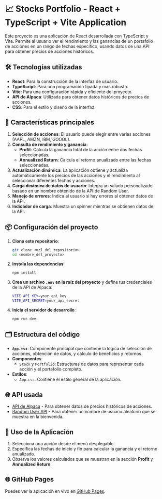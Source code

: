 # 📈 Stocks Portfolio - React + TypeScript + Vite Application

Este proyecto es una aplicación de React desarrollada con TypeScript y Vite. Permite al usuario ver el rendimiento y las ganancias de un portafolio de acciones en un rango de fechas específico, usando datos de una API para obtener precios de acciones históricos.

## 🛠 Tecnologías utilizadas

- **React**: Para la construcción de la interfaz de usuario.
- **TypeScript**: Para una programación tipada y más robusta.
- **Vite**: Para una configuración rápida y eficiente del proyecto.
- **API de Alpaca**: Utilizada para obtener datos históricos de precios de acciones.
- **CSS**: Para el estilo y diseño de la interfaz.

## 🌟 Características principales

1. **Selección de acciones**: El usuario puede elegir entre varias acciones (AAPL, AMZN, IBM, GOOGL).
2. **Consulta de rendimiento y ganancia**:
   - **Profit**: Calcula la ganancia total de la acción entre dos fechas seleccionadas.
   - **Annualized Return**: Calcula el retorno anualizado entre las fechas seleccionadas.
3. **Actualización dinámica**: La aplicación obtiene y actualiza automáticamente los precios de las acciones y el rendimiento al seleccionar diferentes fechas y acciones.
4. **Carga dinámica de datos de usuario**: Integra un saludo personalizado basado en un nombre obtenido de la API de Random User.
5. **Manejo de errores**: Indica al usuario si hay errores al obtener datos de la API.
6. **Indicador de carga**: Muestra un spinner mientras se obtienen datos de la API.

## 📦 Configuración del proyecto

1. **Clona este repositorio**:
    ```bash
    git clone <url_del_repositorio>
    cd <nombre_del_proyecto>
    ```

2. **Instala las dependencias**:
    ```bash
    npm install
    ```

3. **Crea un archivo `.env` en la raíz del proyecto** y define tus credenciales de la API de Alpaca:
    ```bash
    VITE_API_KEY=your_api_key
    VITE_API_SECRET=your_api_secret
    ```

4. **Inicia el servidor de desarrollo**:
    ```bash
    npm run dev
    ```

## 🗂 Estructura del código

- **`App.tsx`**: Componente principal que contiene la lógica de selección de acciones, obtención de datos, y cálculo de beneficios y retornos.
- **Componentes**:
   - `Stock` y `Portfolio`: Estructuras de datos para representar cada acción y el portafolio completo.
- **Estilos**:
   - `App.css`: Contiene el estilo general de la aplicación.

## 🌐 API usada

- [API de Alpaca](https://alpaca.markets/docs/api-references/market-data-api/) - Para obtener datos de precios históricos de acciones.
- [Random User API](https://randomuser.me/) - Para obtener un nombre de usuario aleatorio que se muestra en la bienvenida.

## 🚀 Uso de la Aplicación

1. Selecciona una acción desde el menú desplegable.
2. Especifica las fechas de inicio y fin para calcular la ganancia y el retorno anualizado.
3. Observa los valores calculados que se muestran en la sección **Profit** y **Annualized Return**.

## 🌐 GitHub Pages

Puedes ver la aplicación en vivo en [GitHub Pages](link).
